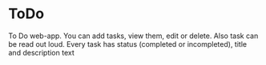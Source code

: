 # ToDo

To Do web-app. You can add tasks, view them, edit or delete. Also task can be read out loud. Every task has status (completed or incompleted), title and description text
